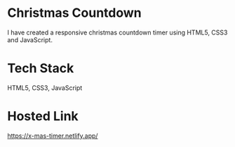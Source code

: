 # Christmas Countdown
I have created a responsive christmas countdown timer using HTML5, CSS3 and JavaScript.
# Tech Stack
HTML5, CSS3, JavaScript
# Hosted Link
https://x-mas-timer.netlify.app/
